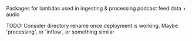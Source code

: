 Packages for lambdas used in ingesting & processing podcast feed data + audio

TODO: Consider directory rename once deployment is working. Maybe 'processing', or 'inflow', or something similar
